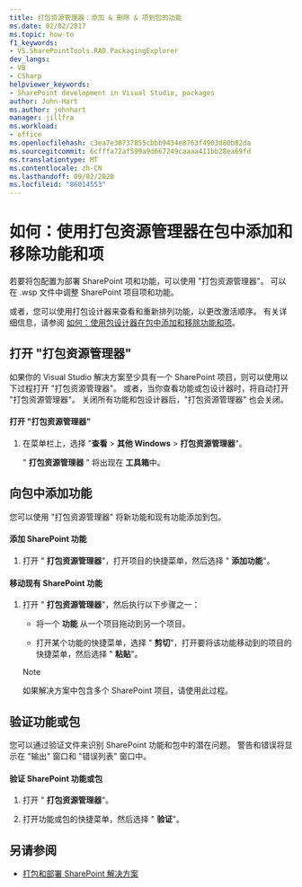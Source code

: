```yaml
---
title: 打包资源管理器：添加 & 删除 & 项到包的功能
ms.date: 02/02/2017
ms.topic: how-to
f1_keywords:
- VS.SharePointTools.RAD.PackagingExplorer
dev_langs:
- VB
- CSharp
helpviewer_keywords:
- SharePoint development in Visual Studio, packages
author: John-Hart
ms.author: johnhart
manager: jillfra
ms.workload:
- office
ms.openlocfilehash: c3ea7e30737855cbbb9434e8763f4903d80b82da
ms.sourcegitcommit: 6cfffa72af599a9d667249caaaa411bb28ea69fd
ms.translationtype: MT
ms.contentlocale: zh-CN
ms.lasthandoff: 09/02/2020
ms.locfileid: "86014553"
---
```

# <a name="how-to-add-and-remove-features-and-items-to-a-package-by-using-the-packaging-explorer"></a>如何：使用打包资源管理器在包中添加和移除功能和项
  若要将包配置为部署 SharePoint 项和功能，可以使用 "打包资源管理器"。 可以在 .wsp 文件中调整 SharePoint 项目项和功能。

 或者，您可以使用打包设计器来查看和重新排列功能，以更改激活顺序。 有关详细信息，请参阅 [如何：使用包设计器在包中添加和移除功能和项](../sharepoint/how-to-add-and-remove-features-and-items-to-a-package-by-using-the-package-designer.md)。

## <a name="open-the-packaging-explorer"></a>打开 "打包资源管理器"
 如果你的 Visual Studio 解决方案至少具有一个 SharePoint 项目，则可以使用以下过程打开 "打包资源管理器"。 或者，当你查看功能或包设计器时，将自动打开 "打包资源管理器"。 关闭所有功能和包设计器后，"打包资源管理器" 也会关闭。

#### <a name="to-open-the-packaging-explorer"></a>打开 "打包资源管理器"

1. 在菜单栏上，选择 "**查看**  >  **其他 Windows**  >  **打包资源管理器**"。

     " **打包资源管理器** " 将出现在 **工具箱**中。

## <a name="adding-a-feature-to-a-package"></a>向包中添加功能
 您可以使用 "打包资源管理器" 将新功能和现有功能添加到包。

#### <a name="to-add-a-sharepoint-feature"></a>添加 SharePoint 功能

1. 打开 " **打包资源管理器**"，打开项目的快捷菜单，然后选择 " **添加功能**"。

#### <a name="to-move-an-existing-sharepoint-feature"></a>移动现有 SharePoint 功能

1. 打开 " **打包资源管理器**"，然后执行以下步骤之一：

    - 将一个 **功能** 从一个项目拖动到另一个项目。

    - 打开某个功能的快捷菜单，选择 " **剪切**"，打开要将该功能移动到的项目的快捷菜单，然后选择 " **粘贴**"。

    > [!NOTE]
    > 如果解决方案中包含多个 SharePoint 项目，请使用此过程。

## <a name="validate-a-feature-or-package"></a>验证功能或包
 您可以通过验证文件来识别 SharePoint 功能和包中的潜在问题。 警告和错误将显示在 "输出" 窗口和 "错误列表" 窗口中。

#### <a name="to-validate-a-sharepoint-feature-or-package"></a>验证 SharePoint 功能或包

1. 打开 " **打包资源管理器**"。

2. 打开功能或包的快捷菜单，然后选择 " **验证**"。

## <a name="see-also"></a>另请参阅
- [打包和部署 SharePoint 解决方案](../sharepoint/packaging-and-deploying-sharepoint-solutions.md)
